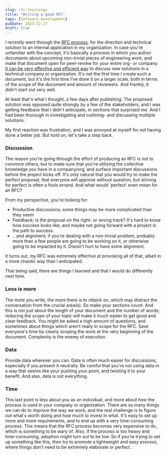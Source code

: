 ```yaml
---
slug: rfc-learnings
title: "Writing a good RFC"
tags: [Software development]
pubDate: 2023-12-27
draft: true
---
```


I recently went through the [RFC process](https://en.wikipedia.org/wiki/Request_for_Comments), for the direction and technical solution to an internal application in my organization. In case you're unfamiliar with the concept, it's basically a process in which you author documents about upcoming non-trivial pieces of engineering work, and make that document open for peer-review for your entire org- or company. [It can be very effective and efficient way](https://blog.pragmaticengineer.com/scaling-engineering-teams-via-writing-things-down-rfcs/) to discuss new solutions in a technical company or organization. It's not the first time I create such a document, but it's the first time I've done it on a larger scale, both in terms of the scope of the document and amount of reviewers. And frankly, it didn't start out very well.

At least that's what I thought, a few days after publishing. The proposed solution was opposed quite strongly by a few of the stakeholders, and I was getting feedback that I didn't anticipate, in sections that surprised me. And I had been thorough in investigating and outlining- and discussing multiple solutions.

My first reaction was frustration, and I was annoyed at myself for not having done a better job. But hold on, let's take a step back.

### Discussion

The reason you're going through the effort of producing an RFC is not to convince others, but to make sure that you're utilizing the collective knowledge you have in a company/org, and surface important discussions before the project kicks off. It's only natural that you would try to make the perfect proposal, that everyone will approve without question, but striving for perfect is often a fools errand. And what would 'perfect' even mean for an RFC?

From my perspective, you're looking for:

- Productive discussions; some things may be more complicated than they seem
- Feedback; is the proposal on the right- or wrong track? It's hard to know how success looks like, and maybe not going forward with a project is the path to success.
- .. and alignment; if you're dealing with a non-trivial problem, probably more than a few people are going to be working on it, or otherwise going to be impacted by it. Doesn't hurt to have some alignment.

It turns out, my RFC was extremely effective at provoking all of that, albeit in a more chaotic way than I anticipated.

That being said, there are things I learned and that I would do differently next time.

### Less is more

The more you write, the more there is to nitpick on, which may distract the conversation from the crucial area(s). So make your sections count. And this is not just about the length of your document and the number of words; reducing the _scope_ of your topic will make it much easier to get good and clear feedback. You might be asked a high amount of questions, and sometimes about things which aren't really in scope for the RFC. Save everyone's time by clearly scoping the work at the very beginning of the document. Complexity is the enemy of execution.

### Data

Provide data wherever you can. Data is often much easier for discussions, especially if you present it neutrally. Be careful that you're not using data in a way that seems like your pushing your point, and twisting it to your benefit.
And also, data is not everything.

### Time

This last point is less about you as an individual, and more about how the process is used in your company or organization. There are so many things we can do to improve the way we work, and the real challenge is to figure out what's worth doing and how much to invest in what. It's easy to set up more and more requirements, and to end up with a very time-consuming process. This means that the RFC process becomes very expensive to do, which is something to be wary of. Also, if the process is too heavy and time-consuming, adoption might turn out to be low. So if you're trying to set up something like this, then try to promote a lightweight and easy process, where things don't need to be extremely elaborate or perfect.
